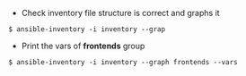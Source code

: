 -  Check inventory file structure is correct and graphs it

```
$ ansible-inventory -i inventory --grap
```  

-  Print the vars of **frontends** group

```
$ ansible-inventory -i inventory --graph frontends --vars
```
